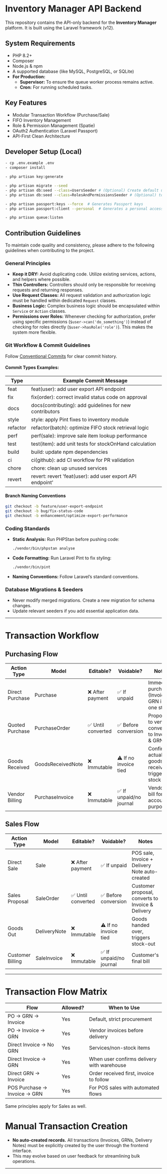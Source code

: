# Inventory Manager API Backend
This repository contains the API-only backend for the **Inventory Manager** platform. It is built using the Laravel framework (v12).


## System Requirements
- PHP 8.2+
- Composer
- Node.js & npm
- A supported database (like MySQL, PostgreSQL, or SQLite)
- **For Production:**
    - **Supervisor:** To ensure the queue worker process remains active.
    - **Cron:** For running scheduled tasks.


## Key Features
- Modular Transaction Workflow (Purchase/Sale)
- FIFO Inventory Management
- Role & Permission Management (Spatie)
- OAuth2 Authentication (Laravel Passport)
- API-First Clean Architecture


## Developer Setup (Local)
```bash
- cp .env.example .env
- composer install

- php artisan key:generate

- php artisan migrate --seed
- php artisan db:seed --class=UsersSeeder # (Optional) Create default users for each role if needed
- php artisan db:seed --class=RolesAndPermissionsSeeder # (Optional) to sync the newly added roles and permission

- php artisan passport:keys --force  # Generates Passport keys
- php artisan passport:client --personal  # Generates a personal access client

- php artisan queue:listen
```

## Contribution Guidelines
To maintain code quality and consistency, please adhere to the following guidelines when contributing to the project.

### General Principles
- **Keep it DRY:** Avoid duplicating code. Utilize existing services, actions, and helpers where possible.
- **Thin Controllers:** Controllers should only be responsible for receiving requests and returning responses.
- **Use Request Classes:** All request validation and authorization logic must be handled within dedicated `Request` classes.
- **Business Logic:** Complex business logic should be encapsulated within `Service` or `Action` classes.
- **Permissions over Roles:** Whenever checking for authorization, prefer using specific permissions (`$user->can('do_something')`) instead of checking for roles directly (`$user->hasRole('role')`). This makes the system more flexible.

### Git Workflow & Commit Guidelines
Follow [Conventional Commits](https://www.conventionalcommits.org/en/v1.0.0/) for clear commit history.

#### Commit Types Examples:
| Type       | Example Commit Message                                   |
|------------|----------------------------------------------------------|
| feat       | feat(user): add user export API endpoint                  |
| fix        | fix(order): correct invalid status code on approval       |
| docs       | docs(contributing): add guidelines for new contributors   |
| style      | style: apply Pint fixes to inventory module               |
| refactor   | refactor(batch): optimize FIFO stock retrieval logic      |
| perf       | perf(sale): improve sale item lookup performance          |
| test       | test(item): add unit tests for stockOnHand calculation    |
| build      | build: update npm dependencies                           |
| ci         | ci(github): add CI workflow for PR validation            |
| chore      | chore: clean up unused services                          |
| revert     | revert: revert 'feat(user): add user export API endpoint' |

#### Branch Naming Conventions
```bash
git checkout -b feature/user-export-endpoint
git checkout -b bug/fix-status-code
git checkout -b enhancement/optimize-export-performance
```

### Coding Standards
- **Static Analysis:** Run PHPStan before pushing code:
  ```bash
  ./vendor/bin/phpstan analyse
  ```
- **Code Formatting:** Run Laravel Pint to fix styling:
  ```bash
  ./vendor/bin/pint
  ```
- **Naming Conventions:** Follow Laravel’s standard conventions.


### Database Migrations & Seeders
- Never modify merged migrations. Create a new migration for schema changes.
- Update relevant seeders if you add essential application data.

---

# Transaction Workflow

## Purchasing Flow
| Action Type        | Model               | Editable? | Voidable? | Notes                                              |
|--------------------|--------------------|-----------|-----------|----------------------------------------------------|
| Direct Purchase     | Purchase            | ❌ After payment | ✅ If unpaid | Immediate purchase (Invoice + GRN in one step)     |
| Quoted Purchase     | PurchaseOrder       | ✅ Until converted | ✅ Before conversion | Proposal to vendor, converts to Invoice & GRN      |
| Goods Received      | GoodsReceivedNote   | ❌ Immutable | ⚠️ If no invoice tied | Confirms actual goods received, triggers stock-in  |
| Vendor Billing      | PurchaseInvoice     | ❌ Immutable | ✅ If unpaid/no journal | Vendor's bill for accounting purposes              |

## Sales Flow
| Action Type         | Model               | Editable? | Voidable? | Notes                                              |
|---------------------|--------------------|-----------|-----------|----------------------------------------------------|
| Direct Sale          | Sale                | ❌ After payment | ✅ If unpaid | POS sale, Invoice + Delivery Note auto-created     |
| Sales Proposal       | SaleOrder           | ✅ Until converted | ✅ Before conversion | Customer proposal, converts to Invoice & Delivery  |
| Goods Out            | DeliveryNote        | ❌ Immutable | ⚠️ If no invoice tied | Goods handed over, triggers stock-out              |
| Customer Billing     | SaleInvoice         | ❌ Immutable | ✅ If unpaid/no journal | Customer's final bill                              |

---

# Transaction Flow Matrix

| Flow                          | Allowed? | When to Use                                              |
|-------------------------------|----------|----------------------------------------------------------|
| PO → GRN → Invoice             | Yes      | Default, strict procurement                             |
| PO → Invoice → GRN             | Yes      | Vendor invoices before delivery                          |
| Direct Invoice → No GRN        | Yes      | Services/non-stock items                                 |
| Direct Invoice → GRN           | Yes      | When user confirms delivery with warehouse               |
| Direct GRN → Invoice           | Yes      | Order received first, invoice to follow                  |
| POS Purchase → Invoice → GRN   | Yes      | For POS sales with automated flows                      |

Same principles apply for Sales as well.

# Manual Transaction Creation
- **No auto-created records.** All transactions (Invoices, GRNs, Delivery Notes) must be explicitly created by the user through the frontend interface.
- This may evolve based on user feedback for streamlining bulk operations.

---

